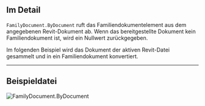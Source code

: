 ## Im Detail
`FamilyDocument.ByDocument` ruft das Familiendokumentelement aus dem angegebenen Revit-Dokument ab. Wenn das bereitgestellte Dokument kein Familiendokument ist, wird ein Nullwert zurückgegeben.

Im folgenden Beispiel wird das Dokument der aktiven Revit-Datei gesammelt und in ein Familiendokument konvertiert.
___
## Beispieldatei

![FamilyDocument.ByDocument](./Revit.Application.FamilyDocument.ByDocument_img.jpg)
